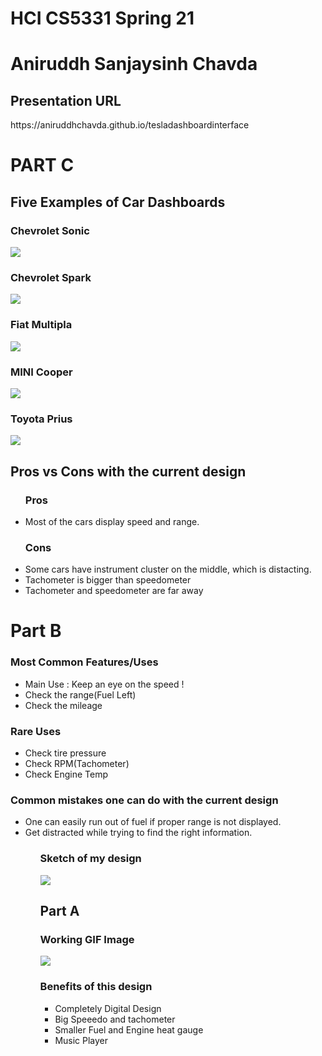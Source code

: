 <h1>HCI CS5331 Spring 21</h1>

<h1>Aniruddh Sanjaysinh Chavda</h1>

<h2>Presentation URL</h2>
https://aniruddhchavda.github.io/tesladashboardinterface


<h1>PART C</h1>

<h2>Five Examples of Car Dashboards</h2>
<h3>Chevrolet Sonic</h3>
<img src="Images/chevySonic.jpg">

<h3>Chevrolet Spark</h3>
<img src="Images/chevyspark.JPG">

<h3>Fiat Multipla</h3>
<img src="Images/fiatMultipla.jpg">

<h3>MINI Cooper</h3>
<img src="Images/minicooper.jpg">

<h3>Toyota Prius</h3>
<img src="Images/toyotaPrius.jpg">

<h2>Pros vs Cons with the current design</h2>
<ul>
  <h3>Pros</h3>
  <li>Most of the cars display speed and range.</li>
  <h3>Cons</h3>
  <li>Some cars have instrument cluster on the middle, which is distacting.</li>
  <li>Tachometer is bigger than speedometer</li>
  <li>Tachometer and speedometer are far away</li>
</ul>

<h1>Part B</h1>
<h3>Most Common Features/Uses</h3>
<ul>
  <li>Main Use : Keep an eye on the speed !</li>
  <li>Check the range(Fuel Left)</li>
  <li>Check the mileage</li>
</ul>

<h3>Rare Uses</h3>
<ul>
  <li>Check tire pressure</li>
  <li>Check RPM(Tachometer)</li>
  <li>Check Engine Temp</li>
</ul>

<h3>Common mistakes one can do with the current design</h3>
<ul>
  <li>One can easily run out of fuel if proper range is not displayed.</li>
  <li>Get distracted while trying to find the right information.</li>
<ul>
  
  <h3>Sketch of my design</h3>
<img src="Images/sketch.jpg">

<h2>Part A</h2>

<h3>Working GIF Image</h3>
<img src="Images/p2AniruddhChavda.gif">

<h3>Benefits of this design</h3>
<ul>
  <li>Completely Digital Design</li>
  <li>Big Speeedo and tachometer</li>
  <li>Smaller Fuel and Engine heat gauge</li>
  <li>Music Player</li>
</ul>
